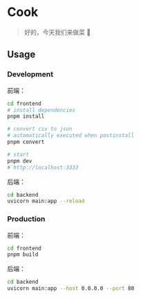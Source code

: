 # Cook

> 好的，今天我们来做菜 🥬

## Usage

### Development

前端：

```bash
cd frontend
# install dependencies
pnpm install

# convert csv to json
# automatically executed when postinstall
pnpm convert

# start
pnpm dev
# http://localhost:3333
```

后端：

```bash
cd backend
uvicorn main:app --reload
```

### Production

前端：

```bash
cd frontend
pnpm build
```

后端：

```bash
cd backend
uvicorn main:app --host 0.0.0.0 --port 80
```

